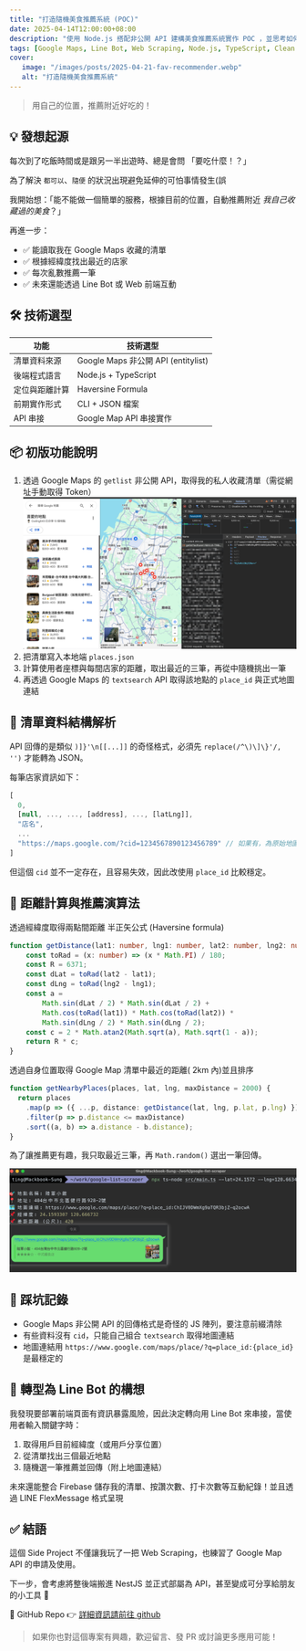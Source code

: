 ```yaml
---
title: "打造隨機美食推薦系統 (POC)"
date: 2025-04-14T12:00:00+08:00
description: "使用 Node.js 搭配非公開 API 建構美食推薦系統實作 POC ，並思考如何轉型為 Line Bot 的技術實踐與踩坑記錄。"
tags: [Google Maps, Line Bot, Web Scraping, Node.js, TypeScript, Clean Code, Hugo, PaperMod]
cover:
   image: "/images/posts/2025-04-21-fav-recommender.webp"
   alt: "打造隨機美食推薦系統"
---
```


> 用自己的位置，推薦附近好吃的！

## 💡 發想起源


每次到了吃飯時間或是跟另一半出遊時、總是會問 「要吃什麼！？」

為了解決 ```都可以```、```隨便``` 的狀況出現避免延伸的可怕事情發生(誤  

我開始想：「能不能做一個簡單的服務，根據目前的位置，自動推薦附近 *我自己收藏過的美食*？」

再進一步：

- ✅ 能讀取我在 Google Maps 收藏的清單
- ✅ 根據經緯度找出最近的店家
- ✅ 每次亂數推薦一筆
- ✅ 未來還能透過 Line Bot 或 Web 前端互動

## 🛠️ 技術選型

| 功能      | 技術選型                             |
|---------|----------------------------------|
| 清單資料來源  | Google Maps 非公開 API (entitylist) |
| 後端程式語言  | Node.js + TypeScript             |
| 定位與距離計算 | Haversine Formula                |
| 前期實作形式  | CLI + JSON 檔案                    |
| API 串接  | Google Map API 串接實作              |


## 📦 初版功能說明

1. 透過 Google Maps 的 `getlist` 非公開 API，取得我的私人收藏清單（需從網址手動取得 Token）
   ![favlist](https://raw.githubusercontent.com/yu-sooong/ting-image/refs/heads/main/googlemap_favlist.png)
2. 把清單寫入本地端 `places.json`
3. 計算使用者座標與每間店家的距離，取出最近的三筆，再從中隨機挑出一筆
4. 再透過 Google Maps 的 `textsearch` API 取得該地點的 `place_id` 與正式地圖連結

## 🧠 清單資料結構解析

API 回傳的是類似 `)]}'\n[[...]]` 的奇怪格式，必須先 `replace(/^\)\]\}'/, '')` 才能轉為 JSON。

每筆店家資訊如下：

```ts
[
  0,
  [null, ..., ..., [address], ..., [latLng]],
  "店名",
  ...
  "https://maps.google.com/?cid=1234567890123456789" // 如果有，為原始地圖連結
]
```

但這個 `cid` 並不一定存在，且容易失效，因此改使用 `place_id` 比較穩定。

## 🧭 距離計算與推薦演算法

透過經緯度取得兩點間距離 半正矢公式 (Haversine formula)
```ts
function getDistance(lat1: number, lng1: number, lat2: number, lng2: number): number {
    const toRad = (x: number) => (x * Math.PI) / 180;
    const R = 6371;
    const dLat = toRad(lat2 - lat1);
    const dLng = toRad(lng2 - lng1);
    const a =
        Math.sin(dLat / 2) * Math.sin(dLat / 2) +
        Math.cos(toRad(lat1)) * Math.cos(toRad(lat2)) *
        Math.sin(dLng / 2) * Math.sin(dLng / 2);
    const c = 2 * Math.atan2(Math.sqrt(a), Math.sqrt(1 - a));
    return R * c;
}
```
透過自身位置取得 Google Map 清單中最近的距離( 2km 內)並且排序
```ts
function getNearbyPlaces(places, lat, lng, maxDistance = 2000) {
  return places
    .map(p => ({ ...p, distance: getDistance(lat, lng, p.lat, p.lng) }))
    .filter(p => p.distance <= maxDistance)
    .sort((a, b) => a.distance - b.distance);
}
```


為了讓推薦更有趣，我只取最近三筆，再 `Math.random()` 選出一筆回傳。

![googlemap_random](https://raw.githubusercontent.com/yu-sooong/ting-image/refs/heads/main/googlemap_random.png)

## 🐛 踩坑記錄

- Google Maps 非公開 API 的回傳格式是奇怪的 JS 陣列，要注意前綴清除
- 有些資料沒有 `cid`，只能自己組合 `textsearch` 取得地圖連結
- 地圖連結用 `https://www.google.com/maps/place/?q=place_id:{place_id}` 是最穩定的

## 🤖 轉型為 Line Bot 的構想

我發現要部署前端頁面有資訊暴露風險，因此決定轉向用 Line Bot 來串接，當使用者輸入關鍵字時：

1. 取得用戶目前經緯度（或用戶分享位置）
2. 從清單找出三個最近地點
3. 隨機選一筆推薦並回傳（附上地圖連結）

未來還能整合 Firebase 儲存我的清單、按讚次數、打卡次數等互動紀錄！並且透過 LINE FlexMessage 格式呈現

## ✅ 結語

這個 Side Project 不僅讓我玩了一把 Web Scraping，也練習了 Google Map API 的申請及使用。

下一步，會考慮將整後端搬進 NestJS 並正式部屬為 API，甚至變成可分享給朋友的小工具 🤩

🚀 GitHub Repo 👉 [詳細資訊請前往 github](https://github.com/yu-sooong/google_list_scraper)

> 如果你也對這個專案有興趣，歡迎留言、發 PR 或討論更多應用可能！

